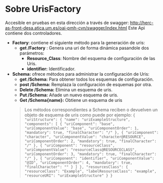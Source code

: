 # Sobre UrisFactory
Accesible en pruebas en esta dirección a través de swagger: http://herc-as-front-desa.atica.um.es/oai-pmh-cvn/swagger/index.html
Este Api contiene dos controladores.


 - **Factory**: contiene el siguiente método para la generación de uris: 
	 - **get /Factory** : Genera una uri de forma dinámica pasandole dos parámetros: 
		 - **Resource_Class**: Nombre del esquema de configuración de las Uris.
		 - **identifier:** Identificador.
 - **Schema:** ofrece métodos para administrar la configuración de Uris:
	 - **get /Schema:** Para obtener todos los esquemas de configuración.
	 - **post /Schema:** Remplaza la configuración de esquemas por otra.
	 - **Delete /Schema:** Elimina un esquema de uris.
	 - **Put /Schema:** Añade un nuevo esquema de uris.
	 - **Get /Schema{name}:** Obtiene un esquema de uris
	 >Los métodos correspondientes a Schema reciben o devuelven un objeto de esquema de uris como puede por ejemplo:
	`{
  "uriStructure": {
    "name": "uriExampleStructure",
    "components": [
      {
        "uriComponent": "base",
        "uriComponentValue": "base",
        "uriComponentOrder": 1,
        "mandatory": true,
        "finalCharacter": "/"
      },
      {
        "uriComponent": "character",
        "uriComponentValue": "character@RESOURCE",
        "uriComponentOrder": 2,
        "mandatory": true,
        "finalCharacter": "/"
      },
      {
        "uriComponent": "resourceClass",
        "uriComponentValue": "resourceClass@RESOURCECLASS",
        "uriComponentOrder": 3,
        "mandatory": true,
        "finalCharacter": "/"
      },
      {
        "uriComponent": "identifier",
        "uriComponentValue": "@ID",
        "uriComponentOrder": 4,
        "mandatory": true,
        "finalCharacter": ""
      }
    ]
  },
  "resourcesClass": {
    "resourceClass": "Example",
    "labelResourceClass": "example",
    "resourceURI": "uriExampleStructure"
  }
}`
	 
